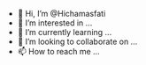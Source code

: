 - 👋 Hi, I’m @Hichamasfati
- 👀 I’m interested in ...
- 🌱 I’m currently learning ...
- 💞️ I’m looking to collaborate on ...
- 📫 How to reach me ...

<!---
Hichamasfati/Hichamasfati is a ✨ special ✨ repository because its `README.md` (this file) appears on your GitHub profile.
You can click the Preview link to take a look at your changes.
--->
